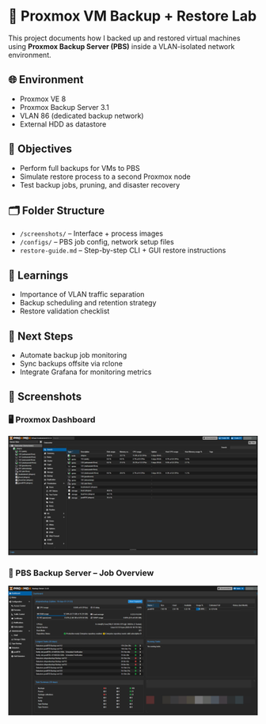 # 🧪 Proxmox VM Backup + Restore Lab

This project documents how I backed up and restored virtual machines using **Proxmox Backup Server (PBS)** inside a VLAN-isolated network environment.

## 🌐 Environment
- Proxmox VE 8
- Proxmox Backup Server 3.1
- VLAN 86 (dedicated backup network)
- External HDD as datastore

## 🎯 Objectives
- Perform full backups for VMs to PBS
- Simulate restore process to a second Proxmox node
- Test backup jobs, pruning, and disaster recovery

## 🗂️ Folder Structure
- `/screenshots/` – Interface + process images
- `/configs/` – PBS job config, network setup files
- `restore-guide.md` – Step-by-step CLI + GUI restore instructions

## 🧠 Learnings
- Importance of VLAN traffic separation
- Backup scheduling and retention strategy
- Restore validation checklist

## 📌 Next Steps
- Automate backup job monitoring
- Sync backups offsite via rclone
- Integrate Grafana for monitoring metrics


## 📸 Screenshots

### 🖥️ Proxmox Dashboard
![Proxmox Dashboard](./screenshots/proxmox-dashboard.png)

### 💾 PBS Backup Server – Job Overview
![PBS Dashboard](./screenshots/pbs-dashboard.png)
